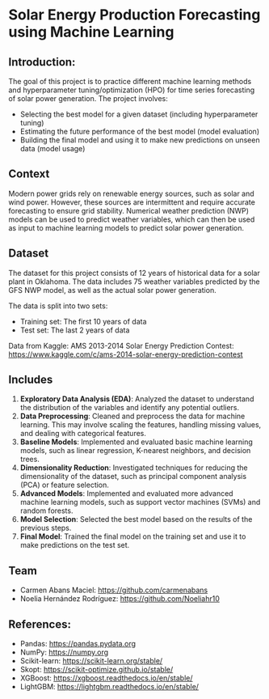 # Solar Energy Production Forecasting using Machine Learning

## Introduction:

The goal of this project is to practice different machine learning methods and hyperparameter tuning/optimization (HPO) for time series forecasting of solar power generation. The project involves:
* Selecting the best model for a given dataset (including hyperparameter tuning)
* Estimating the future performance of the best model (model evaluation)
* Building the final model and using it to make new predictions on unseen data (model usage)

## Context
Modern power grids rely on renewable energy sources, such as solar and wind power. However, these sources are intermittent and require accurate forecasting to ensure grid stability. Numerical weather prediction (NWP) models can be used to predict weather variables, which can then be used as input to machine learning models to predict solar power generation.

## Dataset
The dataset for this project consists of 12 years of historical data for a solar plant in Oklahoma. The data includes 75 weather variables predicted by the GFS NWP model, as well as the actual solar power generation. 

The data is split into two sets:
* Training set: The first 10 years of data
* Test set: The last 2 years of data

Data from Kaggle:  AMS 2013-2014 Solar Energy Prediction Contest: https://www.kaggle.com/c/ams-2014-solar-energy-prediction-contest

## Includes
1. **Exploratory Data Analysis (EDA)**: Analyzed the dataset to understand the distribution of the variables and identify any potential outliers.
2. **Data Preprocessing**: Cleaned and preprocess the data for machine learning. This may involve scaling the features, handling missing values, and dealing with categorical features.
3. **Baseline Models**: Implemented and evaluated basic machine learning models, such as linear regression, K-nearest neighbors, and decision trees.
4. **Dimensionality Reduction**: Investigated techniques for reducing the dimensionality of the dataset, such as principal component analysis (PCA) or feature selection.
5. **Advanced Models**: Implemented and evaluated more advanced machine learning models, such as support vector machines (SVMs) and random forests.
6. **Model Selection**: Selected the best model based on the results of the previous steps.
7. **Final Model**: Trained the final model on the training set and use it to make predictions on the test set.

## Team
* Carmen Abans Maciel: https://github.com/carmenabans
* Noelia Hernández Rodríguez: https://github.com/Noeliahr10

## References:
* Pandas: https://pandas.pydata.org
* NumPy: https://numpy.org
* Scikit-learn: https://scikit-learn.org/stable/
* Skopt: https://scikit-optimize.github.io/stable/
* XGBoost: https://xgboost.readthedocs.io/en/stable/
* LightGBM: https://lightgbm.readthedocs.io/en/stable/
